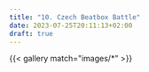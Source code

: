 ```yaml
---
title: "10. Czech Beatbox Battle"
date: 2023-07-25T20:11:13+02:00
draft: true
---
```


{{< gallery match="images/*" >}}
